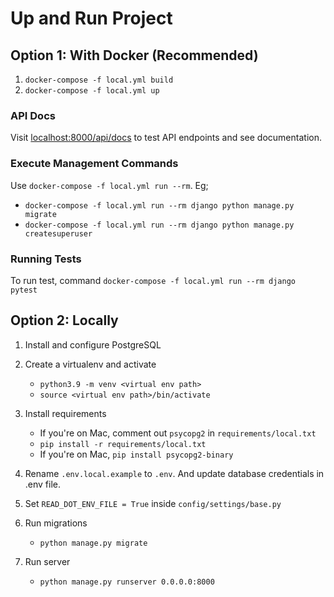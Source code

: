 # Up and Run Project

## Option 1: With Docker (Recommended)

1. `docker-compose -f local.yml build`
2. `docker-compose -f local.yml up`

### API Docs
Visit [localhost:8000/api/docs](http://localhost:8000/api/docs) to test API endpoints and see documentation. 

### Execute Management Commands

Use `docker-compose -f local.yml run --rm`. Eg;

* `docker-compose -f local.yml run --rm django python manage.py migrate`
* `docker-compose -f local.yml run --rm django python manage.py createsuperuser`

### Running Tests

To run test, command `docker-compose -f local.yml run --rm django pytest`

## Option 2: Locally

1. Install and configure PostgreSQL
2. Create a virtualenv and activate
    * `python3.9 -m venv <virtual env path>`
    * `source <virtual env path>/bin/activate`

3. Install requirements 
   * If you're on Mac, comment out `psycopg2` in `requirements/local.txt`
   * `pip install -r requirements/local.txt`
   * If you're on Mac, `pip install psycopg2-binary` 

4. Rename `.env.local.example` to `.env`. And update database credentials in .env file.
5. Set `READ_DOT_ENV_FILE = True` inside `config/settings/base.py`
6. Run migrations
   * `python manage.py migrate`
7. Run server
   * `python manage.py runserver 0.0.0.0:8000` 
